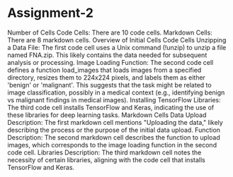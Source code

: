 # Assignment-2
Number of Cells
Code Cells: There are 10 code cells.
Markdown Cells: There are 8 markdown cells.
Overview of Initial Cells
Code Cells
Unzipping a Data File: The first code cell uses a Unix command (!unzip) to unzip a file named FNA.zip. This likely contains the data needed for subsequent analysis or processing.
Image Loading Function: The second code cell defines a function load_images that loads images from a specified directory, resizes them to 224x224 pixels, and labels them as either 'benign' or 'malignant'. This suggests that the task might be related to image classification, possibly in a medical context (e.g., identifying benign vs malignant findings in medical images).
Installing TensorFlow Libraries: The third code cell installs TensorFlow and Keras, indicating the use of these libraries for deep learning tasks.
Markdown Cells
Data Upload Description: The first markdown cell mentions "Uploading the data," likely describing the process or the purpose of the initial data upload.
Function Description: The second markdown cell describes the function to upload images, which corresponds to the image loading function in the second code cell.
Libraries Description: The third markdown cell notes the necessity of certain libraries, aligning with the code cell that installs TensorFlow and Keras.
